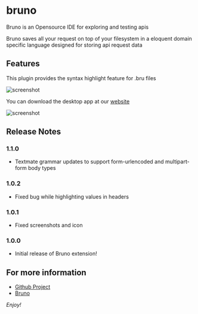 # bruno

Bruno is an Opensource IDE for exploring and testing apis

Bruno saves all your request on top of your filesystem in a eloquent domain specific language designed for storing api request data

## Features
This plugin provides the syntax highlight feature for .bru files

![screenshot](https://raw.githubusercontent.com/usebruno/bruno-ide-extensions/main/packages/vscode/images/syntax-highlighting.png)

You can download the desktop app at our [website](https://www.usebruno.com)


![screenshot](https://raw.githubusercontent.com/usebruno/bruno-ide-extensions/main/packages/vscode/images/screenshot.png)

## Release Notes

### 1.1.0
* Textmate grammar updates to support form-urlencoded and multipart-form body types

### 1.0.2
* Fixed bug while highlighting values in headers


### 1.0.1
* Fixed screenshots and icon


### 1.0.0
* Initial release of Bruno extension!

## For more information

* [Github Project](https://github.com/usebruno/bruno)
* [Bruno](https://usebruno.com/)

*Enjoy!*
